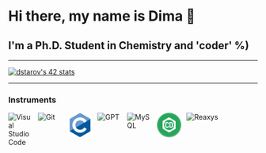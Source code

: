 # Hi there, my name is Dima 👋 

## I'm a Ph.D. Student in Chemistry and 'coder' %)

---

[![dstarov's 42 stats](https://badge42.vercel.app/api/v2/cljbbb1kj003108mai1ibf9oc/stats?cursusId=21&coalitionId=286)](https://github.com/JaeSeoKim/badge42)

---

### Instruments
<img align="left" alt="Visual Studio Code" width="50px" src="https://cdn.jsdelivr.net/gh/devicons/devicon/icons/vscode/vscode-original.svg" style="padding-right:10px;" />
<img align="left" alt="Git" width="50px" src="https://cdn.jsdelivr.net/gh/devicons/devicon/icons/git/git-original.svg" style="padding-right:10px;" />
<img align="left" alt="C" width="50px" src="https://github.com/devicons/devicon/blob/master/icons/c/c-original.svg" style="padding-right:10px;" />
<img align="left" alt="GPT" width="50px" src="https://upload.wikimedia.org/wikipedia/commons/thumb/0/04/ChatGPT_logo.svg/1024px-ChatGPT_logo.svg.png" style="padding-right:10px;" />
<img align="left" alt="MySQL" width="50px" src="https://www.freepnglogos.com/uploads/logo-mysql-png/logo-mysql-mysql-logo-png-images-are-download-crazypng-21.png" style="padding-right:10px;" />
<img align="left" alt="ChemDraw" width="50px" src="https://github.com/dimkanividimka/dimkanividimka/blob/main/chem_draw.png" style="padding-right:10px;" />
<img align="left" alt="Reaxys" width="125px" src="https://www.bristol.ac.uk/media-library/sites/chemistry/images/bsm/bsm-sponsor-logos/Reaxys%20Logo%20Elsevier.png" style="padding-right:10px;" />
